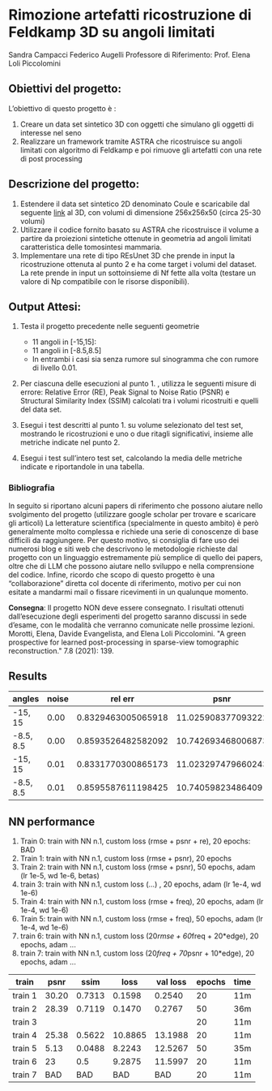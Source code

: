 # Rimozione artefatti ricostruzione di Feldkamp 3D su angoli limitati

Sandra Campacci
Federico Augelli
Professore di Riferimento: Prof. Elena Loli Piccolomini

## Obiettivi del progetto:

L’obiettivo di questo progetto è :
1. Creare un data set sintetico 3D con oggetti che simulano gli oggetti di interesse nel seno
2. Realizzare un framework tramite ASTRA che ricostruisce su angoli limitati con algoritmo di
Feldkamp e poi rimuove gli artefatti con una rete di post processing

## Descrizione del progetto:

1. Estendere il data set sintetico 2D denominato Coule e scaricabile dal seguente [link](https://www.kaggle.com/datasets/loiboresearchgroup/coule-dataset) al 3D, con volumi di dimensione 256x256x50 (circa 25-30 volumi)
2. Utilizzare il codice fornito basato su ASTRA che ricostruisce il volume a partire da proiezioni sintetiche ottenute in geometria ad angoli limitati caratteristica delle tomosintesi mammaria.
3. Implementare una rete di tipo REsUnet 3D che prende in input la ricostruzione ottenuta al punto 2 e ha come target i volumi del dataset. La rete prende in input un sottoinsieme di Nf fette alla volta (testare un valore di Np compatibile con le risorse disponibili).

## Output Attesi:

1. Testa il progetto precedente nelle seguenti geometrie
    - 11 angoli in [-15,15]:
    - 11 angoli in [-8.5,8.5]
    - In entrambi i casi sia senza rumore sul sinogramma che con rumore di livello 0.01.

2. Per ciascuna delle esecuzioni al punto 1. , utilizza le seguenti misure di errore: Relative Error (RE), Peak Signal to Noise Ratio (PSNR) e Structural Similarity Index (SSIM) calcolati tra i volumi ricostruiti e quelli del data set.
3. Esegui i test descritti al punto 1. su volume selezionato del test set, mostrando le ricostruzioni e uno o due ritagli significativi, insieme alle metriche indicate nel punto 2.
4. Esegui i test sull’intero test set, calcolando la media delle metriche indicate e riportandole in una tabella.

### Bibliografia
In seguito si riportano alcuni papers di riferimento che possono aiutare nello svolgimento del progetto (utilizzare google scholar per trovare e scaricare gli articoli) La letterature scientifica (specialmente in questo ambito) è però generalmente molto complessa e richiede una serie di conoscenze di base difficili da raggiungere. Per questo motivo, si consiglia di fare uso dei numerosi blog e siti web che descrivono le metodologie richieste dal progetto con un linguaggio estremamente più semplice di quello dei papers, oltre che di LLM che possono aiutare nello sviluppo e nella comprensione del codice. Infine, ricordo che scopo di questo progetto è una “collaborazione” diretta col docente di riferimento, motivo per cui non esitate a mandarmi mail o fissare ricevimenti in un qualunque momento.


**Consegna**: Il progetto NON deve essere consegnato. I risultati ottenuti dall’esecuzione degli esperimenti del progetto saranno discussi in sede d’esame, con le modalità che verranno comunicate nelle prossime lezioni.
Morotti, Elena, Davide Evangelista, and Elena Loli Piccolomini. "A green prospective for learned
post-processing in sparse-view tomographic reconstruction."
7.8 (2021): 139.


## Results
|angles   |noise|rel err             |psnr                |ssim                 |rmse                |
|---------|-----|--------------------|--------------------|---------------------|--------------------|
|-15, 15  |0.00 | 0.8329463005065918 | 11.025908377093222 | 0.200415325317181   | 0.2898489236831665 |
|-8.5, 8.5|0.00 | 0.8593526482582092 | 10.742693468006873 | 0.19586413319069834 | 0.299014687538147  |
|-15, 15  |0.01 | 0.8331770300865173 | 11.023297479660243 | 0.19592756581773943 | 0.2899376153945923 |
|-8.5, 8.5|0.01 | 0.8595587611198425 | 10.74059823486409  | 0.1922153868176137  | 0.2990887761116028 |

## NN performance

1. Train 0: train with NN n.1, custom loss (rmse + psnr + re), 20 epochs: BAD
2. Train 1: train with NN n.1, custom loss (rmse + psnr), 20 epochs
3. Train 2: train with NN n.1, custom loss (rmse + psnr), 50 epochs, adam (lr 1e-5, wd 1e-6, betas)
4. train 3: train with NN n.1, custom loss (...)        , 20 epochs, adam (lr 1e-4, wd 1e-6)
5. Train 4: train with NN n.1, custom loss (rmse + freq), 20 epochs, adam (lr 1e-4, wd 1e-6)
6. Train 5: train with NN n.1, custom loss (rmse + freq), 50 epochs, adam (lr 1e-4, wd 1e-6)
7. train 6: train with NN n.1, custom loss (20*rmse + 60*freq + 20*edge), 20 epochs, adam ...
8. train 7: train with NN n.1, custom loss (20*freq + 70*psnr + 10*edge), 20 epochs, adam ...

| train   | psnr  | ssim   | loss   | val loss | epochs | time |
|---------|-------|--------|--------|----------|--------|------|
| train 1 | 30.20 | 0.7313 | 0.1598 | 0.2540   | 20     | 11m  |
| train 2 | 28.39 | 0.7119 | 0.1470 | 0.2767   | 50     | 36m  |
| train 3 |       |        |        |          | 20     | 11m  |
| train 4 | 25.38 | 0.5622 | 10.8865| 13.1988  | 20     | 11m  |
| train 5 | 5.13  | 0.0488 | 8.2243 | 12.5267  | 50     | 35m  |
| train 6 | 23    | 0.5    | 9.2875 | 11.5997  | 20     | 11m  |
| train 7 | BAD   | BAD    | BAD    | BAD      | 20     | 11m  |

